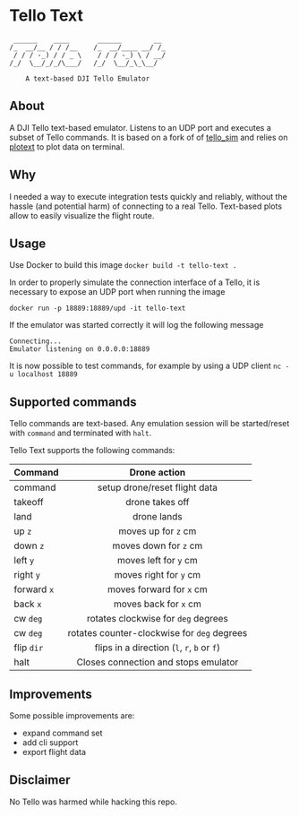 # Tello Text
```
 ______    ____       ______        __
/_  __/__ / / /__    /_  __/____ __/ /_
 / / / -_) / / _ \    / / / -_) \ / __/
/_/  \__/_/_/\___/   /_/  \__/_\_\__/

    A text-based DJI Tello Emulator
```
## About
A DJI Tello text-based emulator. Listens to an UDP port and executes a subset of Tello commands. It is based on a fork of of [tello_sim](https://github.com/Fireline-Science/tello_sim) and relies on [plotext](https://github.com/piccolomo/plotext) to plot data on terminal.

## Why
I needed a way to execute integration tests quickly and reliably, without the hassle (and potential harm) of connecting to a real Tello. Text-based plots allow to easily visualize the flight route.

## Usage
Use Docker to build this image `docker build -t tello-text .`

In order to properly simulate the connection interface of a Tello, it is necessary to expose an UDP port when running the image

`docker run -p 18889:18889/upd -it tello-text`

If the emulator was started correctly it will log the following message

```
Connecting...
Emulator listening on 0.0.0.0:18889
```

It is now possible to test commands, for example by using a UDP client `nc -u localhost 18889`

## Supported commands
Tello commands are text-based. Any emulation session will be started/reset with `command` and terminated with `halt`.

Tello Text supports the following commands:

| Command  | Drone action  |
|----------|:-------------:|
| command |  setup drone/reset flight data |
| takeoff |  drone takes off |
| land | drone lands |
| up `z` | moves up for `z` cm|
| down `z` | moves down for `z` cm|
| left `y` | moves left for `y` cm|
| right `y` | moves right for `y` cm|
| forward `x` | moves forward for `x` cm|
| back `x` | moves back for `x` cm|
| cw `deg` | rotates clockwise for `deg` degrees |
| cw `deg` | rotates counter-clockwise for `deg` degrees |
| flip `dir` | flips in a direction (`l`, `r`, `b` or `f`) |
| halt | Closes connection and stops emulator |

## Improvements
Some possible improvements are:
* expand command set
* add cli support
* export flight data

## Disclaimer
No Tello was harmed while hacking this repo.